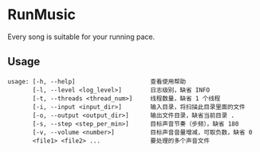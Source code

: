 # RunMusic

Every song is suitable for your running pace.

## Usage

    usage: [-h, --help]                     查看使用帮助
           [-l, --level <log_level>]        日志级别，缺省 INFO
           [-t, --threads <thread_num>]     线程数量，缺省 1 个线程
           [-i, --input <input_dir>]        输入目录，将扫描此目录里面的文件
           [-o, --output <output_dir>]      输出文件目录，缺省当前目录 .
           [-s, --step <step_per_min>]      目标声音节奏（步频），缺省 180
           [-v, --volume <number>]          目标声音音量增减，可取负数，缺省 0
           <file1> <file2> ...              要处理的多个声音文件
